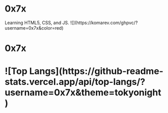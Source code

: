 <h1>0x7x</h1>
Learning HTML5, CSS, and JS.
![](https://komarev.com/ghpvc/?username=0x7x&color=red)
<h1>0x7x<h1>
![Top Langs](https://github-readme-stats.vercel.app/api/top-langs/?username=0x7x&theme=tokyonight)
<!---
0x7x/0x7x is a ✨ special ✨ repository because its `README.md` (this file) appears on your GitHub profile.
You can click the Preview link to take a look at your changes.
--->

